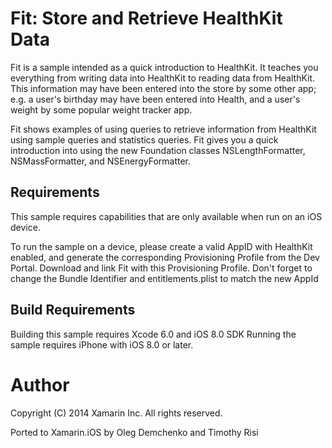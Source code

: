 Fit: Store and Retrieve HealthKit Data
======================================

Fit is a sample intended as a quick introduction to HealthKit. It
teaches you everything from writing data into HealthKit to reading
data from HealthKit. This information may have been entered into the
store by some other app; e.g. a user's birthday may have been entered
into Health, and a user's weight by some popular weight tracker app.

Fit shows examples of using queries to retrieve information from
HealthKit using sample queries and statistics queries. Fit gives you a
quick introduction into using the new Foundation classes
NSLengthFormatter, NSMassFormatter, and NSEnergyFormatter.

Requirements
------------------

This sample requires capabilities that are only available when run on
an iOS device.

To run the sample on a device, please create a valid AppID with
HealthKit enabled, and generate the corresponding Provisioning Profile
from the Dev Portal. Download and link Fit with this Provisioning
Profile. Don't forget to change the Bundle Identifier and
entitlements.plist to match the new AppId

Build Requirements
------------------

Building this sample requires Xcode 6.0 and iOS 8.0 SDK
Running the sample requires iPhone with iOS 8.0 or later.

Author
======
Copyright (C) 2014 Xamarin Inc. All rights reserved.

Ported to Xamarin.iOS by Oleg Demchenko and Timothy Risi
